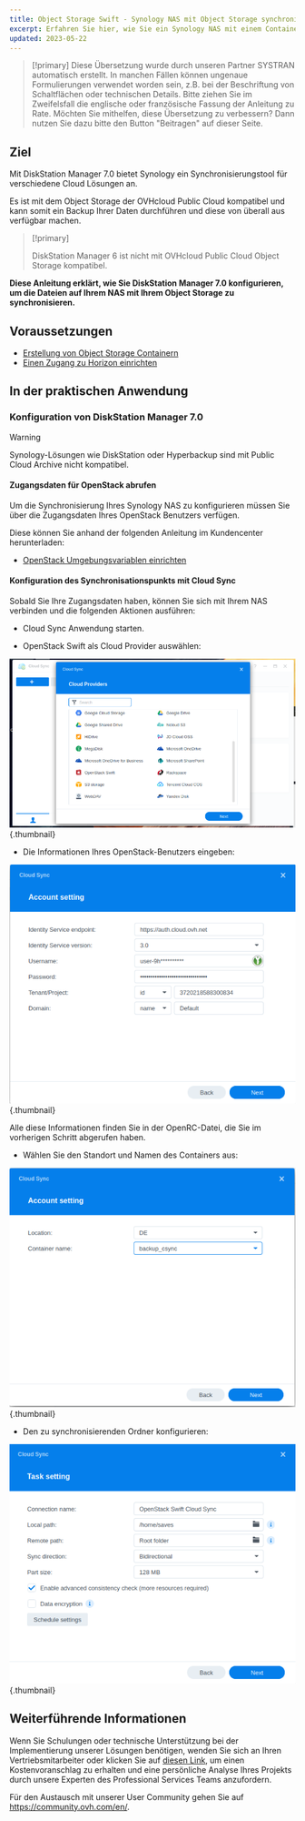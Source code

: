 ```yaml
---
title: Object Storage Swift - Synology NAS mit Object Storage synchronisieren
excerpt: Erfahren Sie hier, wie Sie ein Synology NAS mit einem Container synchronisieren
updated: 2023-05-22
---
```


> [!primary]
> Diese Übersetzung wurde durch unseren Partner SYSTRAN automatisch erstellt. In manchen Fällen können ungenaue Formulierungen verwendet worden sein, z.B. bei der Beschriftung von Schaltflächen oder technischen Details. Bitte ziehen Sie im Zweifelsfall die englische oder französische Fassung der Anleitung zu Rate. Möchten Sie mithelfen, diese Übersetzung zu verbessern? Dann nutzen Sie dazu bitte den Button "Beitragen" auf dieser Seite.
>

## Ziel

Mit DiskStation Manager 7.0 bietet Synology ein Synchronisierungstool für verschiedene Cloud Lösungen an.

Es ist mit dem Object Storage der OVHcloud Public Cloud kompatibel und kann somit ein Backup Ihrer Daten durchführen und diese von überall aus verfügbar machen.

> [!primary]
>
> DiskStation Manager 6 ist nicht mit OVHcloud Public Cloud Object Storage kompatibel.
>

**Diese Anleitung erklärt, wie Sie DiskStation Manager 7.0 konfigurieren, um die Dateien auf Ihrem NAS mit Ihrem Object Storage zu synchronisieren.**

## Voraussetzungen

- [Erstellung von Object Storage Containern](/pages/storage_and_backup/object_storage/pcs_create_container)
- [Einen Zugang zu Horizon einrichten](/pages/platform/public-cloud/create_and_delete_a_user#erstellung-eines-openstack-benutzers)

## In der praktischen Anwendung

### Konfiguration von DiskStation Manager 7.0

> [!warning]
>
> Synology-Lösungen wie DiskStation oder Hyperbackup sind mit Public Cloud Archive nicht kompatibel.
>

#### Zugangsdaten für OpenStack abrufen

Um die Synchronisierung Ihres Synology NAS zu konfigurieren müssen Sie über die Zugangsdaten Ihres OpenStack Benutzers verfügen.

Diese können Sie anhand der folgenden Anleitung im Kundencenter herunterladen:

- [OpenStack Umgebungsvariablen einrichten](/pages/public_cloud/compute/loading_openstack_environment_variables)

#### Konfiguration des Synchronisationspunkts mit Cloud Sync

Sobald Sie Ihre Zugangsdaten haben, können Sie sich mit Ihrem NAS verbinden und die folgenden Aktionen ausführen:

- Cloud Sync Anwendung starten.

- OpenStack Swift als Cloud Provider auswählen:

![public-cloud](images/DSM7_1.png){.thumbnail}

- Die Informationen Ihres OpenStack-Benutzers eingeben:

![public-cloud](images/DSM7_2.png){.thumbnail}

Alle diese Informationen finden Sie in der OpenRC-Datei, die Sie im vorherigen Schritt abgerufen haben.

- Wählen Sie den Standort und Namen des Containers aus:

![public-cloud](images/DSM7_3.png){.thumbnail}

- Den zu synchronisierenden Ordner konfigurieren:

![public-cloud](images/DSM7_4.png){.thumbnail}

## Weiterführende Informationen

Wenn Sie Schulungen oder technische Unterstützung bei der Implementierung unserer Lösungen benötigen, wenden Sie sich an Ihren Vertriebsmitarbeiter oder klicken Sie auf [diesen Link](https://www.ovhcloud.com/de/professional-services/), um einen Kostenvoranschlag zu erhalten und eine persönliche Analyse Ihres Projekts durch unsere Experten des Professional Services Teams anzufordern.

Für den Austausch mit unserer User Community gehen Sie auf <https://community.ovh.com/en/>.
